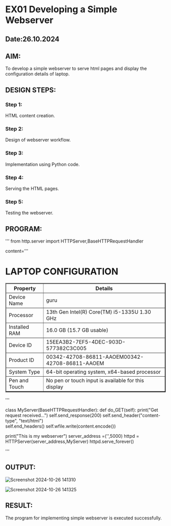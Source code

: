 # EX01 Developing a Simple Webserver
## Date:26.10.2024

## AIM:
To develop a simple webserver to serve html pages and display the configuration details of laptop.

## DESIGN STEPS:
### Step 1: 
HTML content creation.

### Step 2:
Design of webserver workflow.

### Step 3:
Implementation using Python code.

### Step 4:
Serving the HTML pages.

### Step 5:
Testing the webserver.

## PROGRAM:
'''
from http.server import HTTPServer,BaseHTTPRequestHandler

content='''
<html>
<head>
</head>
<body>
    <h1>LAPTOP CONFIGURATION</h1>
    <table border="2" cellpadding="10">
        <tr>
            <th>Property</th>
            <th>Details</th>
        </tr>
        <tr>
            <td>Device Name</td>
            <td>guru</td>
        </tr>
        <tr>
            <td>Processor</td>
            <td>13th Gen Intel(R) Core(TM) i5-1335U   1.30 GHz</td>
        </tr>
        <tr>
            <td>Installed RAM</td>
            <td>16.0 GB (15.7 GB usable)</td>
        </tr>
        <tr>
            <td>Device ID</td>
            <td>15EEA3B2-7EF5-4DEC-903D-577382C3C005</td>
        </tr>
        <tr>
            <td>Product ID</td>
            <td>00342-42708-86811-AAOEM00342-42708-86811-AAOEM</td>
        </tr>
        <tr>
            <td>System Type</td>
            <td>64-bit operating system, x64-based processor</td>
        </tr>
        <tr>
            <td>Pen and Touch</td>
            <td>No pen or touch input is available for this display</td>
        </tr>
    </table>
</body>
</html>
'''

class MyServer(BaseHTTPRequestHandler):
    def do_GET(self):
        print("Get request received...")
        self.send_response(200) 
        self.send_header("content-type", "text/html")       
        self.end_headers()
        self.wfile.write(content.encode())

print("This is my webserver") 
server_address =('',5000)
httpd = HTTPServer(server_address,MyServer)
httpd.serve_forever()

'''


## OUTPUT:
![Screenshot 2024-10-26 141310](https://github.com/user-attachments/assets/c653ac2b-91c4-41d3-bc7c-7f0b9e9c8e1c)

![Screenshot 2024-10-26 141325](https://github.com/user-attachments/assets/efc41809-8253-4dff-9221-19bb8a306b24)





## RESULT:
The program for implementing simple webserver is executed successfully.
